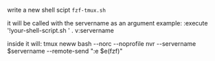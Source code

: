 write a new shell scipt `fzf-tmux.sh`

it will be called with the servername as an argument
example:
:execute '!your-shell-script.sh ' . v:servername


inside it will:
tmux neww
bash --norc --noprofile
nvr --servername $servername --remote-send "<esc>:e $e(fzf)<cr>"

